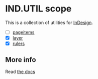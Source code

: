 # IND.UTIL scope

This is a collection of utilities for [InDesign](https://en.wikipedia.org/wiki/Adobe_InDesign).

  - [ ] [pageitems](pageitems)  
  - [x] [layer](layer)  
  - [x] [rulers](rulers)  

## More info

Read [the docs](../../docs/README.md)
